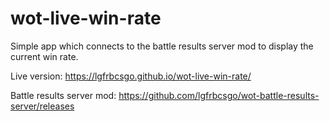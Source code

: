 # wot-live-win-rate
Simple app which connects to the battle results server mod to display the current win rate.

Live version: https://lgfrbcsgo.github.io/wot-live-win-rate/

Battle results server mod: https://github.com/lgfrbcsgo/wot-battle-results-server/releases